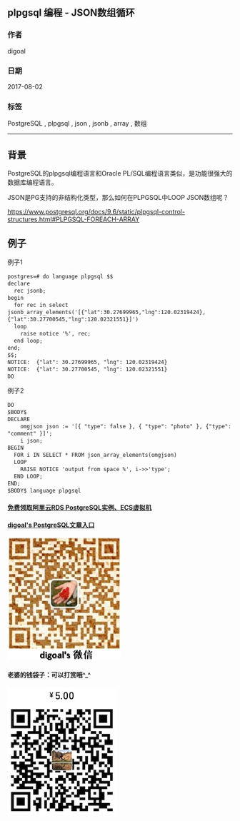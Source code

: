 ## plpgsql 编程 - JSON数组循环  
                     
### 作者                      
digoal                     
                       
### 日期                       
2017-08-02                 
                                
### 标签                
PostgreSQL , plpgsql , json , jsonb , array , 数组     
                
----                
                 
## 背景      
PostgreSQL的plpgsql编程语言和Oracle PL/SQL编程语言类似，是功能很强大的数据库编程语言。  
  
JSON是PG支持的非结构化类型，那么如何在PLPGSQL中LOOP  JSON数组呢？  
  
https://www.postgresql.org/docs/9.6/static/plpgsql-control-structures.html#PLPGSQL-FOREACH-ARRAY  
  
## 例子  
例子1  
  
```  
postgres=# do language plpgsql $$  
declare  
  rec jsonb;  
begin  
  for rec in select jsonb_array_elements('[{"lat":30.27699965,"lng":120.02319424},{"lat":30.27700545,"lng":120.02321551}]')                     
  loop  
    raise notice '%', rec;  
  end loop;  
end;  
$$;  
NOTICE:  {"lat": 30.27699965, "lng": 120.02319424}  
NOTICE:  {"lat": 30.27700545, "lng": 120.02321551}  
DO  
```  
  
例子2   
  
```  
DO  
$BODY$  
DECLARE  
    omgjson json := '[{ "type": false }, { "type": "photo" }, {"type": "comment" }]';  
    i json;  
BEGIN  
  FOR i IN SELECT * FROM json_array_elements(omgjson)  
  LOOP  
    RAISE NOTICE 'output from space %', i->>'type';  
  END LOOP;  
END;  
$BODY$ language plpgsql  
```  
  
  
  
  
  
  
  
  
  
  
  
  
  
  
#### [免费领取阿里云RDS PostgreSQL实例、ECS虚拟机](https://free.aliyun.com/ "57258f76c37864c6e6d23383d05714ea")
  
  
#### [digoal's PostgreSQL文章入口](https://github.com/digoal/blog/blob/master/README.md "22709685feb7cab07d30f30387f0a9ae")
  
  
![digoal's weixin](../pic/digoal_weixin.jpg "f7ad92eeba24523fd47a6e1a0e691b59")
  
  
#### 老婆的钱袋子：可以打赏哦^_^  
![wife's weixin ds](../pic/wife_weixin_ds.jpg "acd5cce1a143ef1d6931b1956457bc9f")
  
